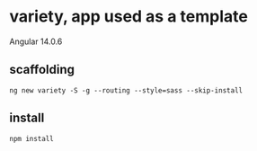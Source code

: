 # variety, app used as a template

Angular 14.0.6

## scaffolding

```shell
ng new variety -S -g --routing --style=sass --skip-install
```

## install

```shell
npm install
```
